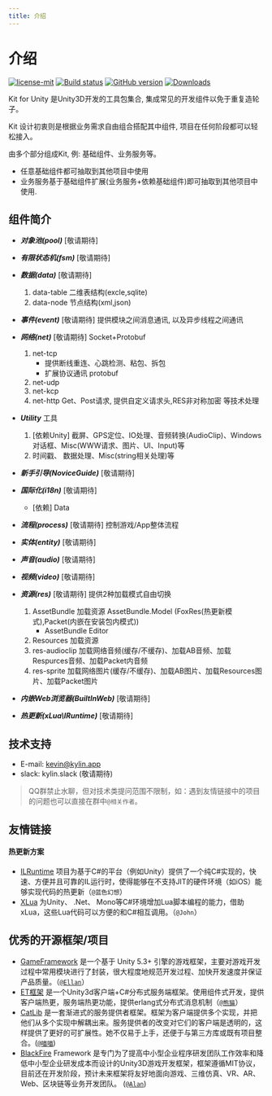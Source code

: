 ```yaml
---
title: 介绍
---
```


# 介绍

<a href="https://github.com/Kylin-Studio/Kit/blob/master/LICENSE"><img src="https://img.shields.io/badge/license-MIT-blue.svg" title="license-mit" /></a> <a href="https://ci.appveyor.com/project/gjmvvv/kit"><img src="https://ci.appveyor.com/api/projects/status/tk3o571mwbw2rykj?svg=true" title="Build status"/></a> <a href="https://github.com/Kylin-Studio/Kit/"><img src="https://img.shields.io/badge/version-v1-green.svg" title="GitHub version" ></a> <a href="https://github.com/Kylin-Studio/Kit/releases"><img src="https://img.shields.io/badge/Download-1k-green.svg" title="Downloads" /></a>


Kit for Unity 是Unity3D开发的工具包集合, 集成常见的开发组件以免于重复造轮子。

Kit 设计初衷则是根据业务需求自由组合搭配其中组件, 项目在任何阶段都可以轻松接入。

由多个部分组成Kit, 例: 基础组件、业务服务等。

- 任意基础组件都可抽取到其他项目中使用
- 业务服务基于基础组件扩展(业务服务+依赖基础组件)即可抽取到其他项目中使用.

## 组件简介

- ***对象池(pool)*** [敬请期待]

- ***有限状态机(fsm)*** [敬请期待]

- ***数据(data)*** [敬请期待]

	1. data-table 二维表结构(excle,sqlite)
	2. data-node 节点结构(xml,json)


- ***事件(event)*** [敬请期待] 提供模块之间消息通讯, 以及异步线程之间通讯

- ***网络(net)*** [敬请期待] Socket+Protobuf

	1. net-tcp
		- 提供断线重连、心跳检测、粘包、拆包
		- 扩展协议通讯 protobuf
	2. net-udp
	3. net-kcp
	4. net-http Get、Post请求, 提供自定义请求头,RES非对称加密 等技术处理


- ***Utility*** 工具 

	1. [依赖Unity] 截屏、GPS定位、IO处理、音频转换(AudioClip)、Windows对话框、Misc(WWW请求、图片、UI、Input)等
	2. 时间戳、 数据处理、Misc(string相关处理)等



- ***新手引导(NoviceGuide)*** [敬请期待] 


- ***国际化(i18n)*** [敬请期待]

	- [依赖] Data


- ***流程(process)*** [敬请期待] 控制游戏/App整体流程

- ***实体(entity)*** [敬请期待] 

- ***声音(audio)*** [敬请期待] 

- ***视频(video)*** [敬请期待] 

- ***资源(res)*** [敬请期待] 提供2种加载模式自由切换

	1. AssetBundle 加载资源 AssetBundle.Model (FoxRes(热更新模式),Packet(内嵌在安装包内模式))
		- AssetBundle Editor
	2. Resources 加载资源
	3. res-audioclip 加载网络音频(缓存/不缓存)、加载AB音频、加载Respurces音频、加载Packet内音频
	4. res-sprite 加载网络图片(缓存/不缓存)、加载AB图片、加载Resources图片、加载Packet图片


- ***内嵌Web浏览器(BuiltInWeb)*** [敬请期待] 

- ***热更新(xLua\IRuntime)*** [敬请期待] 


## 技术支持

<!-- QQ群: 633542313 [![](https://pub.idqqimg.com/wpa/images/group.png)](//shang.qq.com/wpa/qunwpa?idkey=1235068de91ee5b340182dfa324f2d118fa586c8dd4053946763172de0f5d580) -->
- E-mail: kevin@kylin.app 
- slack: kylin.slack (敬请期待)


> QQ群禁止水聊，但对技术类提问范围不限制，如：遇到友情链接中的项目的问题也可以直接在群中`@相关作者`。

## 友情链接

#### 热更新方案

- [ILRuntime](https://github.com/Ourpalm/ILRuntime) 项目为基于C#的平台（例如Unity）提供了一个纯C#实现的，快速、方便并且可靠的IL运行时，使得能够在不支持JIT的硬件环境（如iOS）能够实现代码的热更新（`@蓝色幻想`）
- [XLua](https://github.com/Tencent/xLua) 为Unity、 .Net、 Mono等C#环境增加Lua脚本编程的能力，借助xLua，这些Lua代码可以方便的和C#相互调用。（`@John`）


## 优秀的开源框架/项目

- [GameFramework](http://gameframework.cn/) 是一个基于 Unity 5.3+ 引擎的游戏框架，主要对游戏开发过程中常用模块进行了封装，很大程度地规范开发过程、加快开发速度并保证产品质量。（[`@Ellan`](https://github.com/EllanJiang)）
- [ET框架](https://github.com/egametang/ET) 是一个Unity3d客户端+C#分布式服务端框架。使用组件式开发，提供客户端热更，服务端热更功能，提供erlang式分布式消息机制（[`@熊猫`](https://github.com/egametang)）
- [CatLib](https://catlib.io) 是一套渐进式的服务提供者框架。框架为客户端提供多个实现，并把他们从多个实现中解耦出来。服务提供者的改变对它们的客户端是透明的，这样提供了更好的可扩展性。她不仅易于上手，还便于与第三方库或既有项目整合。([`@喵喵`](https://github.com/yb199478)) 
- [BlackFire](https://github.com/BlackFire-Studio/BlackFire) Framework 是专门为了提高中小型企业程序研发团队工作效率和降低中小型企业研发成本而设计的Unity3D游戏开发框架，框架遵循MIT协议，目前还在开发阶段，预计未来框架将友好地面向游戏、三维仿真、VR、AR、Web、区块链等业务开发团队。 ([`@Alan`](https://github.com/0x69h)) 